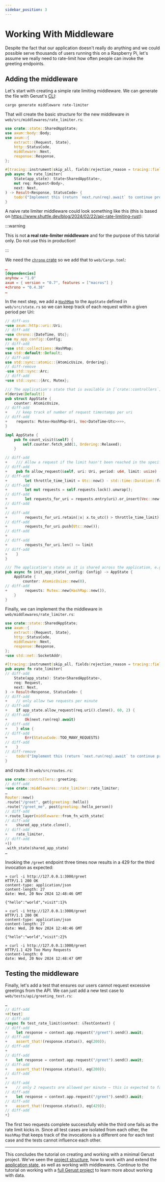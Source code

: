 ```yaml
---
sidebar_position: 3
---
```


# Working With Middleware

Despite the fact that our application doesn't really do anything and we could possible serve thousands of users running this on a Raspberry Pi, let's assume we really need to rate-limit how often people can invoke the greeting endpoints.

## Adding the middleware

Let's start with creating a simple rate limiting middleware. We can generate the file with Gerust's [CLI](../architecture/the-cli-crate):

```
cargo generate middleware rate-limiter
```

That will create the basic structure for the new middleware in `web/src/middlewares/rate_limiter.rs`:

```rust
use crate::state::SharedAppState;
use axum::body::Body;
use axum::{
    extract::{Request, State},
    http::StatusCode,
    middleware::Next,
    response::Response,
};

#[tracing::instrument(skip_all, fields(rejection_reason = tracing::field::Empty))]
pub async fn rate_limiter(
    State(app_state): State<SharedAppState>,
    mut req: Request<Body>,
    next: Next,
) -> Result<Response, StatusCode> {
    todo!("Implement this (return `next.run(req).await` to continue processing the request or Err(StatusCode) to error out).")
}
```

A naive rate limiter middleware could look something like this (this is based on https://www.shuttle.dev/blog/2024/02/22/api-rate-limiting-rust):

:::warning

This is not **a real rate-limiter middleware** and for the purpose of this tutorial only. Do not use this in production!

:::

We need the [`chrono` crate](https://crates.io/crates/chrono) so we add that to `web/Cargo.toml`:

```toml
…
[dependencies]
anyhow = "1.0"
axum = { version = "0.7", features = ["macros"] }
+chrono = "0.4.38"
…
```

In the next step, we add a [`HashMap`](https://doc.rust-lang.org/std/collections/struct.HashMap.html) to the `AppState` defined in `web/src/state.rs` so we can keep track of each request within a given period per Uri:

```rust
// diff-ass
+use axum::http::uri::Uri;
// diff-add
+use chrono::{DateTime, Utc};
use my_app_config::Config;
// diff-add
+use std::collections::HashMap;
use std::default::Default;
// diff-add
use std::sync::atomic::{AtomicUsize, Ordering};
// diff-remove
-use std::sync::Arc;
// diff-add
+use std::sync::{Arc, Mutex};

/// The application's state that is available in [`crate::controllers`] and [`crate::middlewares`].
#[derive(Default)]
pub struct AppState {
    counter: AtomicUsize,
// diff-add
+    // keep track of number of request timestamps per uri
// diff-add
+    requests: Mutex<HashMap<Uri, Vec<DateTime<Utc>>>>,
}

impl AppState {
    pub fn count_visit(&self) {
        self.counter.fetch_add(1, Ordering::Relaxed);
    }

// diff-add
+    /// Allow a request if the limit hasn't been reached in the specified period (in seconds)
// diff-add
+    pub fn allow_request(&self, uri: Uri, period: u64, limit: usize) -> bool {
// diff-add
+        let throttle_time_limit = Utc::now() - std::time::Duration::from_secs(period);
// diff-add
+        let mut requests = self.requests.lock().unwrap();
// diff-add
+        let requests_for_uri = requests.entry(uri).or_insert(Vec::new());
// diff-add
+
// diff-add
+        requests_for_uri.retain(|x| x.to_utc() > throttle_time_limit);
// diff-add
+        requests_for_uri.push(Utc::now());
// diff-add
+
// diff-add
+        requests_for_uri.len() <= limit
// diff-add
+    }
}

/// The application's state as it is shared across the application, e.g. in controllers and middlewares.
pub async fn init_app_state(_config: Config) -> AppState {
    AppState {
        counter: AtomicUsize::new(0),
// diff-add
+        requests: Mutex::new(HashMap::new()),
    }
}
```

Finally, we can implement the the middleware in `web/middlewares/rate_limiter.rs`:

```rust
use crate::state::SharedAppState;
use axum::{
    extract::{Request, State},
    http::StatusCode,
    middleware::Next,
    response::Response,
};
+use std::net::SocketAddr;

#[tracing::instrument(skip_all, fields(rejection_reason = tracing::field::Empty))]
pub async fn rate_limiter(
// diff-add
    State(app_state): State<SharedAppState>,
    req: Request,
    next: Next,
) -> Result<Response, StatusCode> {
// diff-add
+    // only allow two requests per minute
// diff-add
+    if app_state.allow_request(req.uri().clone(), 60, 2) {
// diff-add
+        Ok(next.run(req).await)
// diff-add
+    } else {
// diff-add
+        Err(StatusCode::TOO_MANY_REQUESTS)
// diff-add
+    }
// diff-remove
-    todo!("Implement this (return `next.run(req).await` to continue processing the request or Err(StatusCode) to error out).")
}
```

and route it in `web/src/routes.rs`:

```rust
use crate::controllers::greeting;
// diff-add
+use crate::middlewares::rate_limiter::rate_limiter;
…
Router::new()
.route("/greet", get(greeting::hello))
.route("/greet_me", post(greeting::hello_person))
// diff-add
+.route_layer(middleware::from_fn_with_state(
// diff-add
+    shared_app_state.clone(),
// diff-add
+    rate_limiter,
// diff-add
+))
.with_state(shared_app_state)
…
```

Invoking the `/greet` endpoint three times now results in a 429 for the third invocation as expected:

```
» curl -i http://127.0.0.1:3000/greet
HTTP/1.1 200 OK
content-type: application/json
content-length: 27
date: Wed, 20 Nov 2024 12:48:46 GMT

{"hello":"world","visit":1}%

» curl -i http://127.0.0.1:3000/greet
HTTP/1.1 200 OK
content-type: application/json
content-length: 27
date: Wed, 20 Nov 2024 12:48:46 GMT

{"hello":"world","visit":2}%

» curl -i http://127.0.0.1:3000/greet
HTTP/1.1 429 Too Many Requests
content-length: 0
date: Wed, 20 Nov 2024 12:48:47 GMT
```

## Testing the middleware

Finally, let's add a test that ensures our users cannot request excessive greetings from the API. We can just add a new test case to `web/tests/api/greeting_test.rs`:

```rust
…
// diff-add
+#[test]
// diff-add
+async fn test_rate_limit(context: &TestContext) {
// diff-add
+    let response = context.app.request("/greet").send().await;
// diff-add
+    assert_that!(response.status(), eq(200));
// diff-add
+
// diff-add
+    let response = context.app.request("/greet").send().await;
// diff-add
+    assert_that!(response.status(), eq(200));
// diff-add
+
// diff-add
+    // only 2 requests are allowed per minute – this is expected to fail
// diff-add
+    let response = context.app.request("/greet").send().await;
// diff-add
+    assert_that!(response.status(), eq(429));
// diff-add
+}
```

The first two requests complete successfully while the third one fails as the rate limit kicks in. Since all test cases are isolated from each other, the `HashMap` that keeps track of the invocations is a different one for each test case and the tests cannot influence each other.

---

This concludes the tutorial on creating and working with a minimal Gerust project. We've seen the [project structure](../tutorial-minimal), how to work with and extend the [application state](./application-state), as well as working with middlewares. Continue to the tutorial on working with a [full Gerust project](../tutorial-full) to learn more about working with data.
